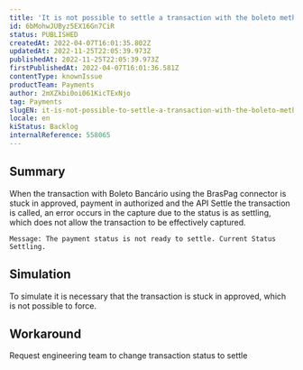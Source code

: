 ```yaml
---
title: 'It is not possible to settle a transaction with the boleto method using BrasPag'
id: 6bMohwJUByz5EX16Gn7CiR
status: PUBLISHED
createdAt: 2022-04-07T16:01:35.802Z
updatedAt: 2022-11-25T22:05:39.973Z
publishedAt: 2022-11-25T22:05:39.973Z
firstPublishedAt: 2022-04-07T16:01:36.581Z
contentType: knownIssue
productTeam: Payments
author: 2mXZkbi0oi061KicTExNjo
tag: Payments
slugEN: it-is-not-possible-to-settle-a-transaction-with-the-boleto-method-using-braspag
locale: en
kiStatus: Backlog
internalReference: 558065
---
```


## Summary


When the transaction with Boleto Bancário using the BrasPag connector is stuck in approved, payment in authorized and the API Settle the transaction is called, an error occurs in the capture due to the status is as settling, which does not allow the transaction to be effectively captured.


    Message: The payment status is not ready to settle. Current Status Settling.




## Simulation


To simulate it is necessary that the transaction is stuck in approved, which is not possible to force.



## Workaround


Request engineering team to change transaction status to settle

